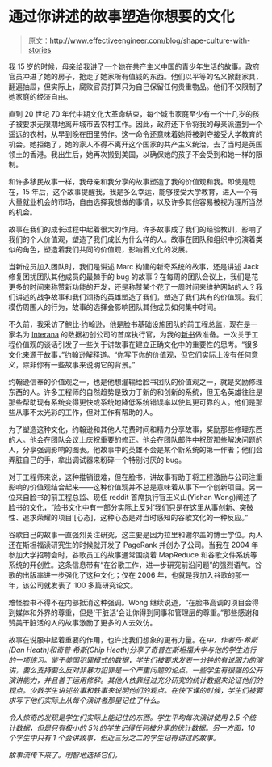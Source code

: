# 通过你讲述的故事塑造你想要的文化

> 原文：<http://www.effectiveengineer.com/blog/shape-culture-with-stories>

我 15 岁的时候，母亲给我讲了一个她在共产主义中国的青少年生活的故事。政府官员冲进了她的房子，抢走了她家所有值钱的东西。他们以平等的名义掀翻家具，翻遍抽屉，但实际上，腐败官员打算只为自己保留任何贵重物品。他们不仅限制了她家庭的经济自由。

直到 20 世纪 70 年代中期文化大革命结束，每个城市家庭至少有一个十几岁的孩子被要求无限期地离开城市去农村工作。因此，政府还下令将我的母亲派遣到一个遥远的农村，从早到晚在田里劳作。这一命令还意味着她将被剥夺接受大学教育的机会。她拒绝了，她的家人不得不离开这个国家的共产主义统治，去了当时是英国领土的香港。我出生后，她再次搬到美国，以确保她的孩子不会受到和她一样的限制。

和许多移民故事一样，我母亲和我分享的故事塑造了我的价值观和我。即使是现在，15 年后，这个故事提醒我，我是多么幸运，能够接受大学教育，进入一个有大量就业机会的市场，自由选择我想做的事情，以及许多其他容易被视为理所当然的机会。

故事在我们的成长过程中起着很大的作用。许多故事成了我们的经验教训，影响了我们的个人价值观，塑造了我们成长为什么样的人。故事在团队和组织中扮演着类似的角色，塑造着我们共同的价值观，影响着文化的发展。

当新成员加入团队时，我们是讲述 Marc 构建的新奇系统的故事，还是讲述 Jack 修复困扰团队其他成员的最棘手的 bug 的故事？在每周的团队会议上，我们是花更多的时间来称赞新功能的开发，还是称赞某个花了一周时间来维护网站的人？我们讲述的战争故事和我们颂扬的英雄塑造了我们，塑造了我们共有的价值观。我们模仿周围人的行为，故事的选择会影响团队其他成员如何集中时间。

不久前，我采访了鲍比·约翰逊，他是脸书基础设施团队的前工程总监，现在是一家名为 [Interana](http://www.interana.com/) 的数据初创公司的首席执行官，为我的[新书](/book)做准备。一次关于工程价值观的谈话引发了一些关于讲故事在建立正确文化中的重要性的思考。“很多文化来源于故事，”约翰逊解释道。“你写下你的价值观，但它们实际上没有任何意义，除非你有一些故事来说明它的背景。”

约翰逊信奉的价值观之一，也是他想灌输给脸书团队的价值观之一，就是奖励修理东西的人。许多工程师的自然趋势是致力于新的和创新的系统，但无名英雄往往是那些帮助现有系统变得更快或系统地降低系统错误率以使其更可靠的人。他们是那些从事不太光彩的工作，但对工作有帮助的人。

为了塑造这种文化，约翰逊和其他人花费时间和精力分享故事，奖励那些修理东西的人。他会在团队会议上庆祝重要的修正。他会在团队邮件中祝贺那些解决问题的人，分享强调影响的图表。他故事中的英雄不会是某个新系统的第一作者；他们会弄脏自己的手，拿出调试器来粉碎一个特别讨厌的 bug。

对于工程师来说，这种推销很难，但在脸书，讲故事有助于将工程激励与公司注重影响的价值观结合起来——这种价值观并不总是意味着从事下一个创新项目。另一位来自脸书的前工程总监、现任 reddit 首席执行官王义山(Yishan Wong)阐述了脸书的文化，“脸书文化中有一部分实际上反对‘我们只是在这里从事创新、突破性、追求荣耀的项目’[心态]，这种心态是对当时感知的谷歌文化的一种反应。”

谷歌自己的故事一直强烈关注研究，这主要是因为拉里和谢尔盖的博士学位。两人还在斯坦福读研究生的时候就开发了 PageRank 并创办了公司。当我在 2004 年参加大学招聘会时，谷歌员工的故事通常围绕着 MapReduce 和谷歌文件系统等系统的开创性。这条信息带有“在谷歌工作，进一步研究前沿问题”的强烈语气。谷歌的出版率进一步强化了这种文化；仅在 2006 年，也就是我加入谷歌的那一年，该公司就发表了 100 多篇研究论文。

难怪脸书不得不在内部抵消这种强调。Wong 继续说道，“在脸书高调的项目会得到媒体和外界的尊重，但是‘干脏活’会让你得到同事和管理层的尊重。”那些感谢和赞美干脏活的人的故事激励了更多的人去效仿。

故事在说服中起着重要的作用，也许比我们想象的更有力量。在[](http://www.amazon.com/Made-Stick-Ideas-Survive-Others/dp/1400064287?tag=theeffeengi-20)*中，作者丹·希斯(Dan Heath)和奇普·希斯(Chip Heath)分享了奇普在斯坦福大学与他的学生进行的一项练习。鉴于美国犯罪模式的数据，学生们被要求发表一分钟的有说服力的演讲，要么支持要么反对非暴力犯罪是一个严重问题的论点。一些学生有很强的公开演讲能力，并且善于运用修辞。其他人依靠经过充分研究的统计数据来论证他们的观点。少数学生讲述故事和轶事来说明他们的观点。在快下课的时候，学生们被要求写下他们实际上从每个演讲者那里记住了什么。*

*令人惊奇的发现是学生们实际上能记住的东西。学生平均每次演讲使用 2.5 个统计数据，但是只有极小的 5%的学生记得任何被分享的统计数据。另一方面，10 个学生中只有 1 个会讲故事，但近三分之二的学生记得讲过的故事。*

*故事流传下来了。明智地选择它们。*